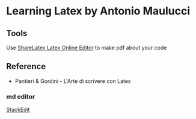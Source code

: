 # Learning Latex by Antonio Maulucci

## Tools

Use [ShareLatex Latex Online Editor](https://it.sharelatex.com) to make pdf about your code

## Reference

 - Pantieri & Gordini - L'Arte di scrivere con Latex

### md editor
[StackEdit](http://www.stackedit.io)
